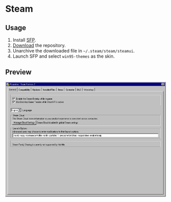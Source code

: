 # Steam

## Usage
1. Install [SFP](https://github.com/PhantomGamers/SFP).
2. [Download](https://github.com/ricewind012/win95-themes/archive/refs/heads/master.zip) the repository.
3. Unarchive the downloaded file in `~/.steam/steam/steamui`.
4. Launch SFP and select `win95-themes` as the skin.

## Preview
![Game Properties](../img/steam-game-properties.png)
